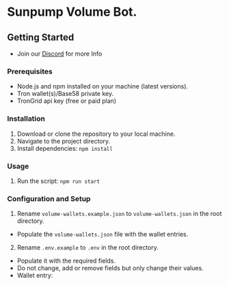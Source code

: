# Sunpump Volume Bot.

## Getting Started
- Join our [Discord]((https://discord.gg/aTXpGfzVxt)) for more Info

### Prerequisites

- Node.js and npm installed on your machine (latest versions).
- Tron wallet(s)/Base58 private key.
- TronGrid api key (free or paid plan)

### Installation

1. Download or clone the repository to your local machine.
2. Navigate to the project directory.
3. Install dependencies:
```npm install```

### Usage

1. Run the script:
```npm run start```

### Configuration and Setup

1. Rename `volume-wallets.example.json` to `volume-wallets.json` in the root directory.
- Populate the `volume-wallets.json` file with the wallet entries.
2. Rename `.env.example` to `.env` in the root directory.
- Populate it with the required fields.
- Do not change, add or remove fields but only change their values.
- Wallet entry:

